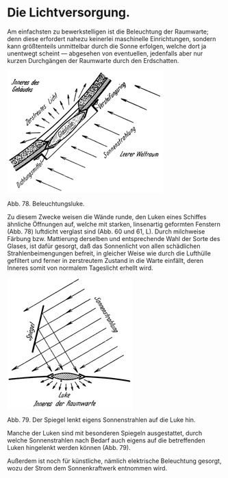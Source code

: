 Die Lichtversorgung.
====================

Am einfachsten zu bewerkstelligen ist die Beleuchtung der
Raumwarte; denn diese erfordert nahezu keinerlei maschinelle Einrichtungen,
sondern kann größtenteils unmittelbar durch die Sonne erfolgen‚
welche dort ja unentwegt scheint — abgesehen von eventuellen,
jedenfalls aber nur kurzen Durchgängen der Raumwarte durch den Erdschatten.

<div class="image" float="right"><img alt="Beleuchtungsluke" src="abb78.png"/>
<p>Abb. 78. Beleuchtungsluke.</p></div>

Zu diesem Zwecke weisen die Wände runde, den Luken eines Schiffes
ähnliche Öffnungen auf, welche mit starken, linsenartig geformten
Fenstern (Abb. 78) luftdicht verglast sind (Abb. 60 und 61, L).
Durch milchweise Färbung bzw. Mattierung derselben und entsprechende
Wahl der Sorte des Glases, ist dafür gesorgt, daß das Sonnenlicht von allen schädlichen
Strahlenbeimengungen befreit, in gleicher Weise wie durch die Lufthülle
gefiltert und ferner in zerstreutem Zustand in die Warte einfällt,
deren Inneres somit von normalem Tageslicht erhellt wird.

<div class="image" float="right"><img alt="Der Spiegel lenkt eigens Sonnenstrahlen auf die Luke hin" src="abb79.png"/>
<p>Abb. 79. Der Spiegel lenkt eigens Sonnenstrahlen auf die Luke hin.</p></div>

Manche der Luken sind mit besonderen Spiegeln ausgestattet, durch welche Sonnenstrahlen nach
Bedarf auch eigens auf die betreffenden Luken hingelenkt werden
können (Abb. 79).

Außerdem ist noch für künstliche, nämlich elektrische Beleuchtung
gesorgt, wozu der Strom dem Sonnenkraftwerk entnommen wird.

